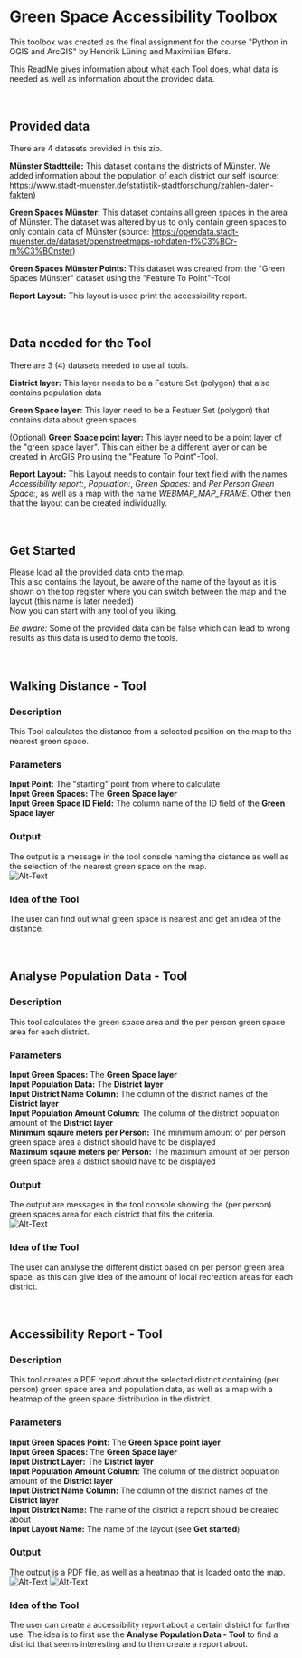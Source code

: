 # Green Space Accessibility Toolbox

This toolbox was created as the final assignment for the course "Python in QGIS and ArcGIS" by Hendrik Lüning and Maximilian Elfers.

This ReadMe gives information about what each Tool does, what data is needed as well as information about the provided data.
<br>
<br>
<br>

## Provided data

There are 4 datasets provided in this zip.

**Münster Stadtteile:** This dataset contains the districts of Münster. We added information about the population of each district our self (source: https://www.stadt-muenster.de/statistik-stadtforschung/zahlen-daten-fakten)

**Green Spaces Münster:** This dataset contains all green spaces in the area of Münster. The dataset was altered by us to only contain green spaces to only contain data of Münster (source: https://opendata.stadt-muenster.de/dataset/openstreetmaps-rohdaten-f%C3%BCr-m%C3%BCnster)

**Green Spaces Münster Points:** This dataset was created from the "Green Spaces Münster" dataset using the "Feature To Point"-Tool

**Report Layout:** This layout is used print the accessibility report.
<br>
<br>
<br>

## Data needed for the Tool

There are 3 (4) datasets needed to use all tools. 

**District layer:** This layer needs to be a Feature Set (polygon) that also contains population data 

**Green Space layer:** This layer need to be a Featuer Set (polygon) that contains data about green spaces 

(Optional) **Green Space point layer:** This layer need to be a point layer of the "green space layer". This can either be a different layer or can be created in ArcGIS Pro using the "Feature To Point"-Tool.

**Report Layout:** This Layout needs to contain four text field with the names *Accessibility report:*, *Population:*, *Green Spaces:* and *Per Person Green Space:*, as well as a map with the name *WEBMAP_MAP_FRAME*. Other then that the layout can be created individually.
<br>
<br>
<br>

## Get Started

Please load all the provided data onto the map. <br>
This also contains the layout, be aware of the name of the layout as it is shown on the top register where you can switch between the map and the layout (this name is later needed) <br>
Now you can start with any tool of you liking. 

*Be aware:* Some of the provided data can be false which can lead to wrong results as this data is used to demo the tools.
<br>
<br>
<br>

## Walking Distance - Tool

### Description
This Tool calculates the distance from a selected position on the map to the nearest green space.

### Parameters
**Input Point:** The "starting" point from where to calculate <br>
**Input Green Spaces:** The **Green Space layer** <br>
**Input Green Space ID Field:** The column name of the ID field of the **Green Space layer** <br>

### Output
The output is a message in the tool console naming the distance as well as the selection of the nearest green space on the map. <br>
![Alt-Text](./images_demo/WalkingDistanceDemo.png)

### Idea of the Tool
The user can find out what green space is nearest and get an idea of the distance.
<br>
<br>
<br>

## Analyse Population Data - Tool

### Description
This tool calculates the green space area and the per person green space area for each district.

### Parameters
**Input Green Spaces:** The **Green Space layer** <br>
**Input Population Data:** The **District layer** <br>
**Input District Name Column:** The column of the district names of the **District layer** <br>
**Input Population Amount Column:** The column of the district population amount of the **District layer** <br>
**Minimum sqaure meters per Person:** The minimum amount of per person green space area a district should have to be displayed <br>
**Maximum sqaure meters per Person:** The maximum amount of per person green space area a district should have to be displayed <br>

### Output
The output are messages in the tool console showing the (per person) green spaces area for each district that fits the criteria. <br>
![Alt-Text](./images_demo/AnalysePopulationDataDemo.png)

### Idea of the Tool
The user can analyse the different distict based on per person green area space, as this can give idea of the amount of local recreation areas for each district.
<br>
<br>
<br>

## Accessibility Report - Tool

### Description
This tool creates a PDF report about the selected district containing (per person) green space area and population data, as well as a map with a heatmap of the green space distribution in the district.

### Parameters
**Input Green Spaces Point:** The **Green Space point layer** <br>
**Input Green Spaces:** The **Green Space layer** <br>
**Input District Layer:** The **District layer** <br>
**Input Population Amount Column:** The column of the district population amount of the **District layer** <br>
**Input District Name Column:** The column of the district names of the **District layer** <br>
**Input District Name:** The name of the district a report should be created about <br>
**Input Layout Name:** The name of the layout (see **Get started**) <br>

### Output
The output is a PDF file, as well as a heatmap that is loaded onto the map.
![Alt-Text](./images_demo/AccessibilityReportDemo.png)
![Alt-Text](./images_demo/HeatmapDemo.png)

### Idea of the Tool
The user can create a accessibility report about a certain district for further use. The idea is to first use the **Analyse Population Data - Tool** to find a district that seems interesting and to then create a report about.
